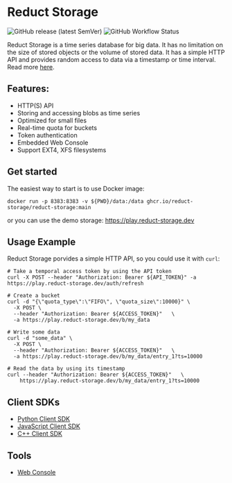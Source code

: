 # Reduct Storage

![GitHub release (latest SemVer)](https://img.shields.io/github/v/release/reduct-storage/reduct-storage)
![GitHub Workflow Status](https://img.shields.io/github/workflow/status/reduct-storage/reduct-storage/ci)


Reduct Storage is a time series database for big data. It has no limitation on the size of stored objects or the volume of stored data. It has a simple HTTP API and provides random access to data via a timestamp or time interval. Read more [here](https://docs.reduct-storage.dev/).

## Features:

* HTTP(S) API
* Storing and accessing blobs as time series
* Optimized for small files
* Real-time quota for buckets
* Token authentication
* Embedded Web Console
* Support EXT4, XFS filesystems

## Get started

The easiest way to start is to use Docker image:

```shell
docker run -p 8383:8383 -v ${PWD}/data:/data ghcr.io/reduct-storage/reduct-storage:main
```

or you can use the demo storage: https://play.reduct-storage.dev

## Usage Example

Reduct Storage porvides a simple HTTP API, so you could use it with `curl`:

```
# Take a temporal access token by using the API token
curl -X POST --header "Authorization: Bearer ${API_TOKEN}" -a https://play.reduct-storage.dev/auth/refresh

# Create a bucket
curl -d "{\"quota_type\":\"FIFO\", \"quota_size\":10000}" \
  -X POST \
  --header "Authorization: Bearer ${ACCESS_TOKEN}"   \
  -a https://play.reduct-storage.dev/b/my_data

# Write some data
curl -d "some_data" \
  -X POST \
  --header "Authorization: Bearer ${ACCESS_TOKEN}"   \
  -a https://play.reduct-storage.dev/b/my_data/entry_1?ts=10000

# Read the data by using its timestamp
curl --header "Authorization: Bearer ${ACCESS_TOKEN}"   \
    https://play.reduct-storage.dev/b/my_data/entry_1?ts=10000
```

##  Client SDKs

* [Python Client SDK](https://github.com/reduct-storage/reduct-py)
* [JavaScript Client SDK](https://github.com/reduct-storage/reduct-js)
* [C++ Client SDK](https://github.com/reduct-storage/reduct-cpp)

##  Tools

* [Web Console](https://github.com/reduct-storage/web-console)
